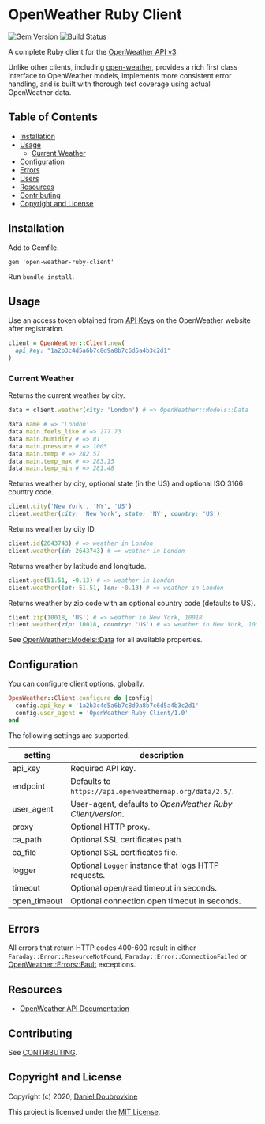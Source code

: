 OpenWeather Ruby Client
=======================

[![Gem Version](https://badge.fury.io/rb/open-weather-ruby-client.svg)](https://badge.fury.io/rb/open-weather-ruby-client)
[![Build Status](https://travis-ci.org/dblock/open-weather-ruby-client.svg?branch=master)](https://travis-ci.org/dblock/open-weather-ruby-client)

A complete Ruby client for the [OpenWeather API v3](https://openweathermap.org/api).

Unlike other clients, including [open-weather](https://github.com/coderhs/ruby_open_weather_map), provides a rich first class interface to OpenWeather models, implements more consistent error handling, and is built with thorough test coverage using actual OpenWeather data.

## Table of Contents

- [Installation](#installation)
- [Usage](#usage)
  - [Current Weather](#current-weather)
- [Configuration](#configuration)
- [Errors](#errors)
- [Users](#users)
- [Resources](#resources)
- [Contributing](#contributing)
- [Copyright and License](#copyright-and-license)

## Installation

Add to Gemfile.

```
gem 'open-weather-ruby-client'
```

Run `bundle install`.

## Usage

Use an access token obtained from [API Keys](https://home.openweathermap.org/api_keys) on the OpenWeather website after registration.

```ruby
client = OpenWeather::Client.new(
  api_key: "1a2b3c4d5a6b7c8d9a8b7c6d5a4b3c2d1"
)
```

### Current Weather

Returns the current weather by city.

```ruby
data = client.weather(city: 'London') # => OpenWeather::Models::Data

data.name # => 'London'
data.main.feels_like # => 277.73
data.main.humidity # => 81
data.main.pressure # => 1005
data.main.temp # => 282.57
data.main.temp_max # => 283.15
data.main.temp_min # => 281.48
```

Returns weather by city, optional state (in the US) and optional ISO 3166 country code.

```ruby
client.city('New York', 'NY', 'US')
client.weather(city: 'New York', state: 'NY', country: 'US')
```

Returns weather by city ID.

```ruby
client.id(2643743) # => weather in London
client.weather(id: 2643743) # => weather in London
```

Returns weather by latitude and longitude.

```ruby
client.geo(51.51, -0.13) # => weather in London
client.weather(lat: 51.51, lon: -0.13) # => weather in London
```

Returns weather by zip code with an optional country code (defaults to US).

```ruby
client.zip(10018, 'US') # => weather in New York, 10018
client.weather(zip: 10018, country: 'US') # => weather in New York, 10018
```

See [OpenWeather::Models::Data](lib/open_weather/models/data.rb) for all available properties.

## Configuration

You can configure client options, globally.

```ruby
OpenWeather::Client.configure do |config|
  config.api_key = '1a2b3c4d5a6b7c8d9a8b7c6d5a4b3c2d1'
  config.user_agent = 'OpenWeather Ruby Client/1.0'
end
```

The following settings are supported.

setting             | description
--------------------|------------
api_key             | Required API key.
endpoint            | Defaults to `https://api.openweathermap.org/data/2.5/`.
user_agent          | User-agent, defaults to _OpenWeather Ruby Client/version_.
proxy               | Optional HTTP proxy.
ca_path             | Optional SSL certificates path.
ca_file             | Optional SSL certificates file.
logger              | Optional `Logger` instance that logs HTTP requests.
timeout             | Optional open/read timeout in seconds.
open_timeout        | Optional connection open timeout in seconds.

## Errors

All errors that return HTTP codes 400-600 result in either `Faraday::Error::ResourceNotFound`, `Faraday::Error::ConnectionFailed` or [OpenWeather::Errors::Fault](lib/open_weather/errors/fault.rb) exceptions.

## Resources

* [OpenWeather API Documentation](https://openweathermap.org/api)

## Contributing

See [CONTRIBUTING](CONTRIBUTING.md).

## Copyright and License

Copyright (c) 2020, [Daniel Doubrovkine](https://twitter.com/dblockdotorg)

This project is licensed under the [MIT License](LICENSE.md).

